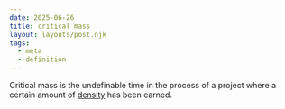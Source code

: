 ```yaml
---
date: 2025-06-26
title: critical mass
layout: layouts/post.njk
tags:
  - meta
  - definition
---
```

Critical mass is the undefinable time in the process of a project where a certain amount of [density](density.md) has been earned.